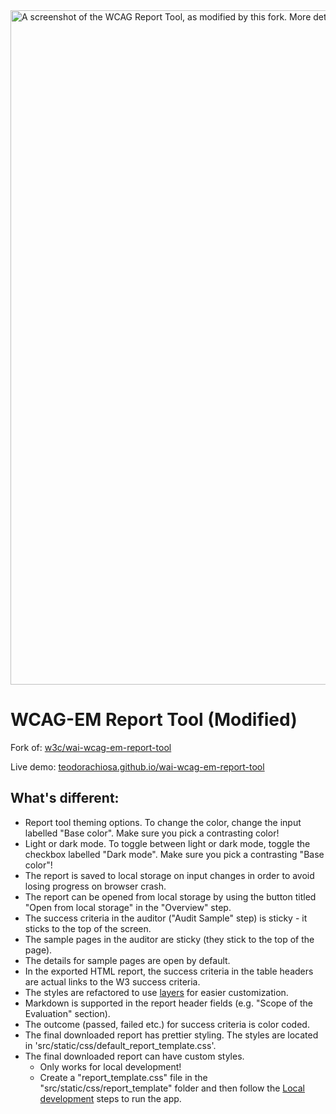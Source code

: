 <img width="1899" height="1079" alt="A screenshot of the WCAG Report Tool, as modified by this fork. More details about the changes can be found in the list below." src="https://github.com/user-attachments/assets/1d47ed85-3ecc-495d-96af-e97a0f4e4c73" />

# WCAG-EM Report Tool (Modified)

Fork of: [w3c/wai-wcag-em-report-tool](https://github.com/w3c/wai-wcag-em-report-tool)

Live demo: [teodorachiosa.github.io/wai-wcag-em-report-tool](https://teodorachiosa.github.io/wai-wcag-em-report-tool/)

## What's different:

- Report tool theming options. To change the color, change the input labelled "Base color". Make sure you pick a contrasting color!
- Light or dark mode. To toggle between light or dark mode, toggle the checkbox labelled "Dark mode". Make sure you pick a contrasting "Base color"!
- The report is saved to local storage on input changes in order to avoid losing progress on browser crash.
- The report can be opened from local storage by using the button titled "Open from local storage" in the "Overview" step.
- The success criteria in the auditor ("Audit Sample" step) is sticky - it sticks to the top of the screen.
- The sample pages in the auditor are sticky (they stick to the top of the page).
- The details for sample pages are open by default.
- In the exported HTML report, the success criteria in the table headers are actual links to the W3 success criteria.
- The styles are refactored to use [layers](https://developer.mozilla.org/en-US/docs/Web/CSS/@layer) for easier customization.
- Markdown is supported in the report header fields (e.g. "Scope of the Evaluation" section).
- The outcome (passed, failed etc.) for success criteria is color coded.
- The final downloaded report has prettier styling. The styles are located in 'src/static/css/default_report_template.css'.
- The final downloaded report can have custom styles.
  - Only works for local development!
  - Create a "report_template.css" file in the "src/static/css/report_template" folder and then follow the [Local development](https://github.com/w3c/wai-wcag-em-report-tool?tab=readme-ov-file#local-development) steps to run the app.
